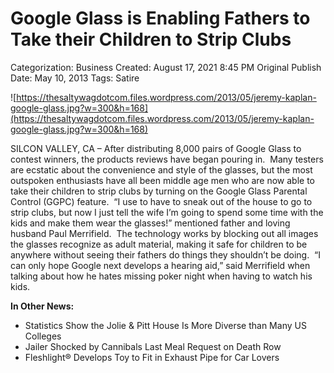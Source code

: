 # Google Glass is Enabling Fathers to Take their Children to Strip Clubs

Categorization: Business
Created: August 17, 2021 8:45 PM
Original Publish Date: May 10, 2013
Tags: Satire

![https://thesaltywagdotcom.files.wordpress.com/2013/05/jeremy-kaplan-google-glass.jpg?w=300&h=168](https://thesaltywagdotcom.files.wordpress.com/2013/05/jeremy-kaplan-google-glass.jpg?w=300&h=168)

SILCON VALLEY, CA – After distributing 8,000 pairs of Google Glass to contest winners, the products reviews have began pouring in.  Many testers are ecstatic about the convenience and style of the glasses, but the most outspoken enthusiasts have all been middle age men who are now able to take their children to strip clubs by turning on the Google Glass Parental Control (GGPC) feature.  “I use to have to sneak out of the house to go to strip clubs, but now I just tell the wife I’m going to spend some time with the kids and make them wear the glasses!” mentioned father and loving husband Paul Merrifield.  The technology works by blocking out all images the glasses recognize as adult material, making it safe for children to be anywhere without seeing their fathers do things they shouldn’t be doing.  “I can only hope Google next develops a hearing aid,” said Merrifield when talking about how he hates missing poker night when having to watch his kids.

**In Other News:**

- Statistics Show the Jolie & Pitt House Is More Diverse than Many US Colleges
- Jailer Shocked by Cannibals Last Meal Request on Death Row
- Fleshlight® Develops Toy to Fit in Exhaust Pipe for Car Lovers